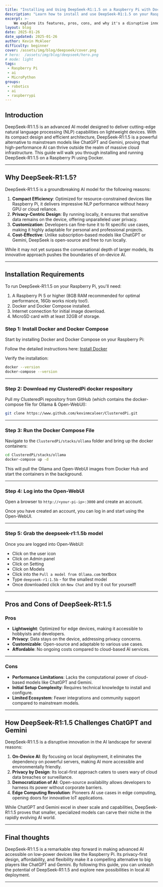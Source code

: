 ```yaml
---
title: "Installing and Using DeepSeek-R1:1.5 on a Raspberry Pi with Docker"
description: "Learn how to install and use DeepSeek-R1:1.5 on your Raspberry Pi using Docker. "
excerpt: >-
    We explore its features, pros, cons, and why it's a disruptive innovation challenging ChatGPT and Gemini.
layout: blog
date: 2025-01-26
date_updated: 2025-01-26
author: Kevin McAleer
difficulty: beginner
cover: /assets/img/blog/deepseek/cover.png
# hero:  /assets/img/blog/deepseek/hero.png
# mode: light
tags:
 - Raspberry Pi
 - ai
 - MicroPython
groups:
 - robotics
 - ai
 - raspberrypi
---
```


## Introduction

DeepSeek-R1:1.5 is an advanced AI model designed to deliver cutting-edge natural language processing (NLP) capabilities on lightweight devices. With its compact design and efficient architecture, DeepSeek-R1:1.5 is a powerful alternative to mainstream models like ChatGPT and Gemini, proving that high-performance AI can thrive outside the realm of massive cloud infrastructure. This guide will walk you through installing and running DeepSeek-R1:1.5 on a Raspberry Pi using Docker.

---

## Why DeepSeek-R1:1.5?

DeepSeek-R1:1.5 is a groundbreaking AI model for the following reasons:

1. **Compact Efficiency**: Optimized for resource-constrained devices like Raspberry Pi, it delivers impressive NLP performance without heavy GPU or cloud reliance.
2. **Privacy-Centric Design**: By running locally, it ensures that sensitive data remains on the device, offering unparalleled user privacy.
3. **Customization**: Developers can fine-tune it to fit specific use cases, making it highly adaptable for personal and professional projects.
4. **Cost-Effective**: Unlike subscription-based models like ChatGPT or Gemini, DeepSeek is open-source and free to run locally.

While it may not yet surpass the conversational depth of larger models, its innovative approach pushes the boundaries of on-device AI.

---

## Installation Requirements

To run DeepSeek-R1:1.5 on your Raspberry Pi, you'll need:

1. A Raspberry Pi 5 or higher (8GB RAM recommended for optimal performance, 16Gb works nicely too!).
2. Docker and Docker Compose installed.
3. Internet connection for initial image download.
4. MicroSD card with at least 32GB of storage.

### Step 1: Install Docker and Docker Compose

Start by installing Docker and Docker Compose on your Raspberry Pi:

Follow the detailed instructions here: [Install Docker](/learn/docker/02_installing-docker.html)

Verify the installation:

```bash
docker --version
docker-compose --version
```

---

### Step 2: Download my ClusteredPi docker respository

Pull my ClusteredPi repository from GitHub (which contains the docker-compose file for Ollama & Open-WebUI):

```bash
git clone https://www.github.com/kevinmcaleer/ClusteredPi.git
```

---

### Step 3: Run the Docker Compose File

Navigate to the  `ClusteredPi/stacks/ollama` folder and bring up the docker containers:

```bash
cd ClusteredPi/stacks/ollama
docker-compose up -d
```

This will pull the Ollama and Open-WebUI images from Docker Hub and start the containers in the background.

---

### Step 4: Log into the Open-WebUI

Open a browser to `http://<your-pi-ip>:3000` and create an account.

Once you have created an account, you can log in and start using the Open-WebUI.

---

### Step 5: Grab the deepseek-r1:1.5b model

Once you are logged into Open-WebUI:

- Click on the user icon
- Click on Admin panel
- Click on Setting
- Click on Models
- Click into the `Pull a model from Ollama.com` textbox
- Type `deepseek-r1:1.5b` - for the smallest model
- Once downloaded click on `New Chat` and try it out for yourself!

---

## Pros and Cons of DeepSeek-R1:1.5

### Pros

- **Lightweight**: Optimized for edge devices, making it accessible to hobbyists and developers.
- **Privacy**: Data stays on the device, addressing privacy concerns.
- **Customizable**: Open-source and adaptable to various use cases.
- **Affordable**: No ongoing costs compared to cloud-based AI services.

---

### Cons

- **Performance Limitations**: Lacks the computational power of cloud-based models like ChatGPT and Gemini.
- **Initial Setup Complexity**: Requires technical knowledge to install and configure.
- **Limited Ecosystem**: Fewer integrations and community support compared to mainstream models.

---

## How DeepSeek-R1:1.5 Challenges ChatGPT and Gemini

DeepSeek-R1:1.5 is a disruptive innovation in the AI landscape for several reasons:

1. **On-Device AI**: By focusing on local deployment, it eliminates the dependency on powerful servers, making AI more accessible and environmentally friendly.
2. **Privacy by Design**: Its local-first approach caters to users wary of cloud data breaches or surveillance.
3. **Democratization of AI**: Open-source availability allows developers to harness its power without corporate barriers.
4. **Edge Computing Revolution**: Pioneers AI use cases in edge computing, opening doors for innovative IoT applications.

While ChatGPT and Gemini excel in sheer scale and capabilities, DeepSeek-R1:1.5 proves that smaller, specialized models can carve their niche in the rapidly evolving AI world.

---

## Final thoughts

DeepSeek-R1:1.5 is a remarkable step forward in making advanced AI accessible on low-power devices like the Raspberry Pi. Its privacy-first design, affordability, and flexibility make it a compelling alternative to big players like ChatGPT and Gemini. By following this guide, you can unleash the potential of DeepSeek-R1:1.5 and explore new possibilities in local AI deployment.

---
